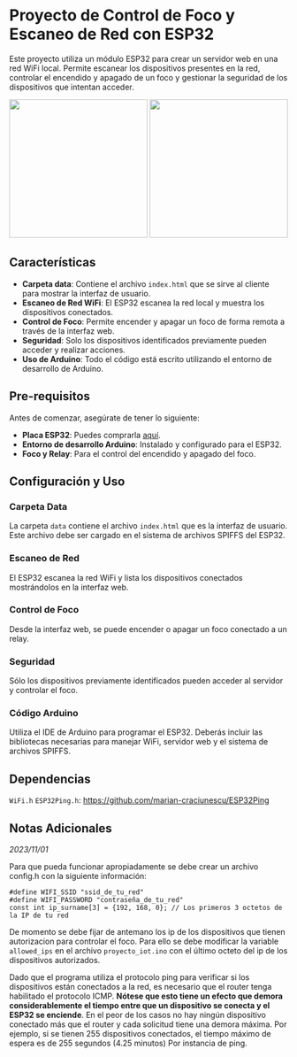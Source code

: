 # Proyecto de Control de Foco y Escaneo de Red con ESP32
Este proyecto utiliza un módulo ESP32 para crear un servidor web en una red WiFi local. Permite escanear los dispositivos presentes en la red, controlar el encendido y apagado de un foco y gestionar la seguridad de los dispositivos que intentan acceder.

<div align="center">
    <img src="https://media.tenor.com/4B8pbZNr0_YAAAAC/esp32devkit-esp32.gif" height="250px">
    <img src="https://mir-s3-cdn-cf.behance.net/project_modules/hd/e69ab290704783.5e39e8ad5f86f.gif" height="250px">
</div>

## Características
- **Carpeta data**: Contiene el archivo `index.html` que se sirve al cliente para mostrar la interfaz de usuario.
- **Escaneo de Red WiFi**: El ESP32 escanea la red local y muestra los dispositivos conectados.
- **Control de Foco**: Permite encender y apagar un foco de forma remota a través de la interfaz web.
- **Seguridad**: Solo los dispositivos identificados previamente pueden acceder y realizar acciones.
- **Uso de Arduino**: Todo el código está escrito utilizando el entorno de desarrollo de Arduino.

## Pre-requisitos
Antes de comenzar, asegúrate de tener lo siguiente:
- **Placa ESP32**: Puedes comprarla [aquí](https://www.amazon.com).
- **Entorno de desarrollo Arduino**: Instalado y configurado para el ESP32.
- **Foco y Relay**: Para el control del encendido y apagado del foco.

## Configuración y Uso
### Carpeta Data
La carpeta `data` contiene el archivo `index.html` que es la interfaz de usuario. Este archivo debe ser cargado en el sistema de archivos SPIFFS del ESP32.

### Escaneo de Red
El ESP32 escanea la red WiFi y lista los dispositivos conectados mostrándolos en la interfaz web.


### Control de Foco
Desde la interfaz web, se puede encender o apagar un foco conectado a un relay.


### Seguridad
Sólo los dispositivos previamente identificados pueden acceder al servidor y controlar el foco.

### Código Arduino
Utiliza el IDE de Arduino para programar el ESP32. Deberás incluir las bibliotecas necesarias para manejar WiFi, servidor web y el sistema de archivos SPIFFS.

## Dependencias

`WiFi.h`
`ESP32Ping.h`: https://github.com/marian-craciunescu/ESP32Ping

## Notas Adicionales
_2023/11/01_

Para que pueda funcionar apropiadamente se debe crear un archivo config.h con la siguiente información:

```
#define WIFI_SSID "ssid_de_tu_red"
#define WIFI_PASSWORD "contraseña_de_tu_red"
const int ip_surname[3] = {192, 168, 0}; // Los primeros 3 octetos de la IP de tu red
```

De momento se debe fijar de antemano los ip de los dispositivos que tienen autorizacion para controlar el foco. Para ello se debe modificar la variable `allowed_ips` en el archivo `proyecto_iot.ino` con el último octeto del ip de los dispositivos autorizados.

Dado que el programa utiliza el protocolo ping para verificar si los dispositivos están conectados a la red, es necesario que el router tenga habilitado el protocolo ICMP. **Nótese que esto tiene un efecto que demora considerablemente el tiempo entre que un dispositivo se conecta y el ESP32 se enciende**. En el peor de los casos no hay ningún dispositivo conectado más que el router y cada solicitud tiene una demora máxima. Por ejemplo, si se tienen 255 dispositivos conectados, el tiempo máximo de espera es de 255 segundos (4.25 minutos) Por instancia de ping. 
